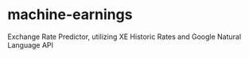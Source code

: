 # machine-earnings
Exchange Rate Predictor, utilizing XE Historic Rates and Google Natural Language API
